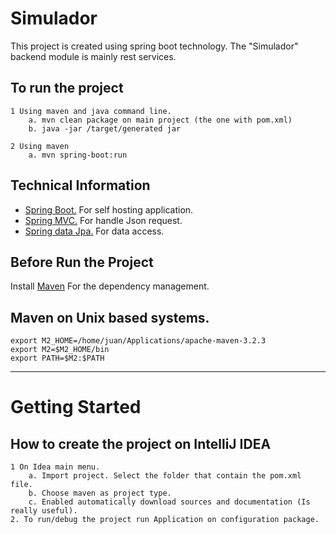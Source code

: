 Simulador
=========
This project is created using spring boot technology. The "Simulador" backend module is mainly rest services.

To run the project
------------------

    1 Using maven and java command line.
        a. mvn clean package on main project (the one with pom.xml)
        b. java -jar /target/generated jar

    2 Using maven
        a. mvn spring-boot:run

Technical Information
---------------------
* [Spring Boot.](http://projects.spring.io/spring-boot/) For self hosting application.
* [Spring MVC.](http://docs.spring.io/spring/docs/current/spring-framework-reference/html/mvc.html) For handle Json request. 
* [Spring data Jpa.](http://projects.spring.io/spring-data-jpa/) For data access.

Before Run the Project
----------------------
Install [Maven](http://maven.apache.org/download.cgi) For the dependency management.

Maven on Unix based systems.
----------------------------
    export M2_HOME=/home/juan/Applications/apache-maven-3.2.3
    export M2=$M2_HOME/bin
    export PATH=$M2:$PATH

___
Getting Started
===============
How to create the project on IntelliJ IDEA
------------------------------------------

    1 On Idea main menu.
        a. Import project. Select the folder that contain the pom.xml file.
        b. Choose maven as project type.
        c. Enabled automatically download sources and documentation (Is really useful).
    2. To run/debug the project run Application on configuration package.
    
